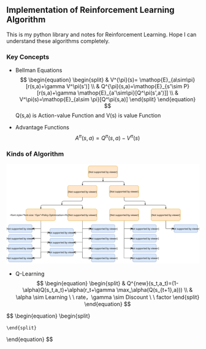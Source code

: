 ## Implementation of Reinforcement Learning Algorithm

This is my python library and notes for Reinforcement Learning. Hope I can understand these algorithms completely.

### Key Concepts

- Bellman Equations
  $$
  \begin{equation}
  	\begin{split}
  	& V^{\pi}(s)= \mathop{E}_{a\sim\pi}[r(s,a)+\gamma V^\pi(s')] \\
  	& Q^{\pi}(s,a)=\mathop{E}_{s'\sim P}[r(s,a)+\gamma \mathop{E}_{a'\sim\pi}[Q^\pi(s',a')]] \\
  	& V^\pi(s)=\mathop{E}_{a\sim \pi}[Q^\pi(s,a)]
  	\end{split}
  \end{equation}
  $$
  Q(s,a) is Action-value Function and V(s) is value Function

- Advantage Functions
  $$
  \begin{equation}
  A^\pi(s,a)=Q^\pi(s,a)-V^\pi(s)
  \end{equation}
  $$

### Kinds of Algorithm

![rl_algorithms_9_15](./image/rl_algorithms_9_15.svg)

- Q-Learning
  $$
  \begin{equation}
  	\begin{split}
  		& Q^{new}(s_t,a_t)=(1-\alpha)Q(s_t,a_t)+\alpha(r_t+\gamma \max_\alpha(Q(s_{t+1},a))) \\
  		& \alpha \sim Learning \ \ rate，\gamma \sim Discount \ \ factor
  	\end{split}
  \end{equation}
  $$
  

$$
\begin{equation}
	\begin{split}

	\end{split}
\end{equation}
$$

